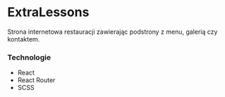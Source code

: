 # ExtraLessons

Strona internetowa restauracji zawierając podstrony z menu, galerią czy kontaktem.

### Technologie
- React
- React Router
- SCSS
